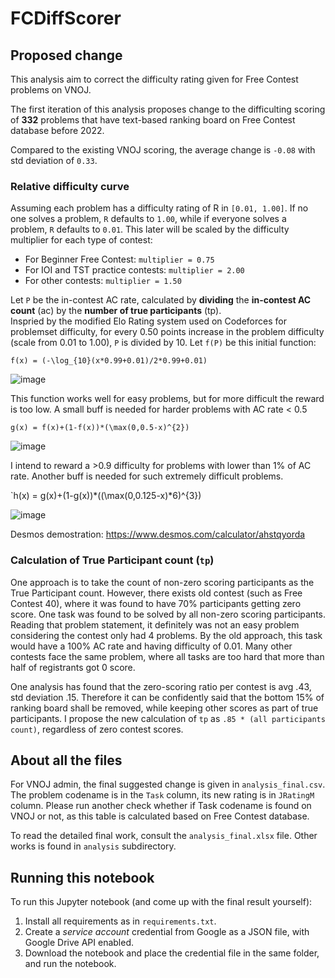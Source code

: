 # FCDiffScorer

## Proposed change
This analysis aim to correct the difficulty rating given for Free Contest problems on VNOJ. 

The first iteration of this analysis proposes change to the difficulting scoring of **332** problems that have text-based ranking board on Free Contest database before 2022. 

Compared to the existing VNOJ scoring, the average change is `-0.08` with std deviation of `0.33`. 

### Relative difficulty curve 

Assuming each problem has a difficulty rating of R in `[0.01, 1.00]`. If no one solves a problem, `R` defaults to `1.00`, while if everyone solves a problem, `R` defaults to `0.01`. This later will be scaled by the difficulty multiplier for each type of contest:

- For Beginner Free Contest: `multiplier = 0.75`
- For IOI and TST practice contests: `multiplier = 2.00` 
- For other contests: `multiplier = 1.50` 

Let `P` be the in-contest AC rate, calculated by **dividing** the **in-contest AC count** (ac) by the **number of true participants** (tp).  
Inspried by the modified Elo Rating system used on Codeforces for problemset difficulty, for every 0.50 points increase in the problem difficulty (scale from 0.01 to 1.00), `P` is divided by 10. Let `f(P)` be this initial function:

`f(x) = (-\log_{10}(x*0.99+0.01)/2*0.99+0.01)` 

![image](https://user-images.githubusercontent.com/30857393/216832527-10c509a7-d770-4588-a607-91997599d41c.png)

This function works well for easy problems, but for more difficult the reward is too low. A small buff is needed for harder problems with AC rate < 0.5

`g(x) = f(x)+(1-f(x))*(\max(0,0.5-x)^{2})`

![image](https://user-images.githubusercontent.com/30857393/216832830-754d92b7-72de-41e9-9cf9-3ab577275b03.png)

I intend to reward a >0.9 difficulty for problems with lower than 1% of AC rate. Another buff is needed for such extremely difficult problems.

`h(x) = g(x)+(1-g(x))*((\max(0,0.125-x)*6)^{3})

![image](https://user-images.githubusercontent.com/30857393/216832785-d823a949-e5ca-4e0b-b4f1-c000eae40757.png)

Desmos demostration: https://www.desmos.com/calculator/ahstqyorda 

### Calculation of True Participant count (`tp`) 

One approach is to take the count of non-zero scoring participants as the True Participant count. However, there exists old contest (such as Free Contest 40), where it was found to have 70% participants getting zero score. One task was found to be solved by all non-zero scoring participants. Reading that problem statement, it definitely was not an easy problem considering the contest only had 4 problems. By the old approach, this task would have a 100% AC rate and having difficulty of 0.01. Many other contests face the same problem, where all tasks are too hard that more than half of registrants got 0 score. 

One analysis has found that the zero-scoring ratio per contest is avg .43, std deviation .15. Therefore it can be confidently said that the bottom 15% of ranking board shall be removed, while keeping other scores as part of true participants. I propose the new calculation of `tp` as `.85 * (all participants count)`, regardless of zero contest scores.

## About all the files

For VNOJ admin, the final suggested change is given in `analysis_final.csv`. The problem codename is in the `Task` column, its new rating is in `JRatingM` column. Please run another check whether if Task codename is found on VNOJ or not, as this table is calculated based on Free Contest database. 

To read the detailed final work, consult the `analysis_final.xlsx` file. Other works is found in `analysis` subdirectory. 

## Running this notebook

To run this Jupyter notebook (and come up with the final result yourself): 

1. Install all requirements as in `requirements.txt`.
2. Create a *service account* credential from Google as a JSON file, with Google Drive API enabled.
3. Download the notebook and place the credential file in the same folder, and run the notebook.

